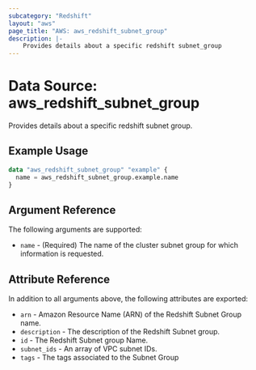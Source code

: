 ```yaml
---
subcategory: "Redshift"
layout: "aws"
page_title: "AWS: aws_redshift_subnet_group"
description: |-
    Provides details about a specific redshift subnet_group
---
```


# Data Source: aws_redshift_subnet_group

Provides details about a specific redshift subnet group.

## Example Usage

```terraform
data "aws_redshift_subnet_group" "example" {
  name = aws_redshift_subnet_group.example.name
}
```

## Argument Reference

The following arguments are supported:

* `name` - (Required) The name of the cluster subnet group for which information is requested.

## Attribute Reference

In addition to all arguments above, the following attributes are exported:

* `arn` - Amazon Resource Name (ARN) of the Redshift Subnet Group name.
* `description` - The description of the Redshift Subnet group.
* `id` - The Redshift Subnet group Name.
* `subnet_ids` - An array of VPC subnet IDs.
* `tags` - The tags associated to the Subnet Group
